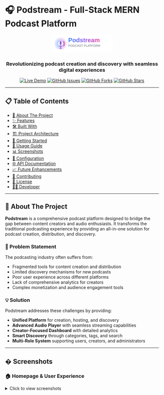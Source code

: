 # 🎧 Podstream - Full-Stack MERN Podcast Platform

<div align="center">
  <img src="client/public/podstream-logo.svg" alt="Podstream Logo" width="200">
  
  <h3>Revolutionizing podcast creation and discovery with seamless digital experiences</h3>
  
  [![Live Demo](https://img.shields.io/badge/Live-Demo-blue?style=for-the-badge)](https://podstreamf.vercel.app)
  [![GitHub Issues](https://img.shields.io/github/issues/raj-deshmukh6403/Podstream?style=for-the-badge)](https://github.com/raj-deshmukh6403/Podstream/issues)
  [![GitHub Forks](https://img.shields.io/github/forks/raj-deshmukh6403/Podstream?style=for-the-badge)](https://github.com/raj-deshmukh6403/Podstream/network)
  [![GitHub Stars](https://img.shields.io/github/stars/raj-deshmukh6403/Podstream?style=for-the-badge)](https://github.com/raj-deshmukh6403/Podstream/stargazers)
</div>

---

## 📋 Table of Contents

- [📖 About The Project](#-about-the-project)
- [✨ Features](#-features)
- [🛠️ Built With](#️-built-with)
- [🏗️ Project Architecture](#️-project-architecture)
- [🚀 Getting Started](#-getting-started)
- [📱 Usage Guide](#-usage-guide)
- [📊 Screenshots](#-screenshots)
- [🔧 Configuration](#-configuration)
- [🌐 API Documentation](#-api-documentation)
- [📈 Future Enhancements](#-future-enhancements)
- [🤝 Contributing](#-contributing)
- [📄 License](#-license)
- [👨‍💻 Developer](#-developer)

---

## 📖 About The Project

**Podstream** is a comprehensive podcast platform designed to bridge the gap between content creators and audio enthusiasts. It transforms the traditional podcasting experience by providing an all-in-one solution for podcast creation, distribution, and discovery.

### 🎯 Problem Statement
The podcasting industry often suffers from:
- Fragmented tools for content creation and distribution
- Limited discovery mechanisms for new podcasts
- Poor user experience across different platforms
- Lack of comprehensive analytics for creators
- Complex monetization and audience engagement tools

### 💡 Solution
Podstream addresses these challenges by providing:
- **Unified Platform** for creation, hosting, and discovery
- **Advanced Audio Player** with seamless streaming capabilities
- **Creator-Focused Dashboard** with detailed analytics
- **Smart Discovery** through categories, tags, and search
- **Multi-Role System** supporting users, creators, and administrators

---

## � Screenshots

### 🏠 Homepage & User Experience
<details>
<summary>Click to view screenshots</summary>

### 🎧 Core Platform Features

#### 🎵 Audio Player Features
- **Custom Audio Controls**: Play, pause, seek, volume control
- **Progress Tracking**: Visual progress bar with time indicators
- **Quality Streaming**: High-quality audio playback with Cloudinary CDN
- **Responsive Design**: Seamless experience across all devices

#### 📊 Creator Dashboard & Analytics
- **Personal Dashboard**: Comprehensive podcast management interface
- **Real-time Analytics**: Track plays, likes, and audience engagement
- **Content Management**: Easy upload, edit, and delete functionality
- **Performance Insights**: Detailed analytics on listener behavior

#### 👑 Admin Panel & Moderation
- **User Management**: Complete user administration system
- **Content Moderation**: Review and manage all platform content
- **Platform Analytics**: System-wide statistics and insights
- **Category Management**: Organize and maintain content taxonomies

---

## 🚀 Features

### 🎵 Core Audio Features
- **High-Quality Audio Streaming**: Support for MP3, WAV, and OGG formats
- **Custom Audio Player**: Built-in player with play/pause, seek, volume control
- **Audio Upload**: Seamless audio file upload with Cloudinary integration
- **Audio Processing**: Automatic duration calculation and metadata extraction
- **Playback Controls**: Advanced seek functionality and audio quality optimization

### 👥 User Management & Authentication
- **Multi-Role System**: User, Creator, and Admin roles with distinct permissions
- **Secure Authentication**: JWT-based authentication with bcrypt password hashing
- **Profile Management**: Customizable user profiles with bio and profile images
- **Password Recovery**: Secure forgot password functionality with email verification
- **Notification Preferences**: Granular control over email and in-app notifications

### 🎨 Content Management
- **Podcast Creation**: Intuitive podcast upload form with metadata management
- **Rich Media Support**: Cover image uploads with automatic optimization
- **Category System**: Organized content categorization for easy discovery
- **Tag Management**: Flexible tagging system for enhanced searchability
- **Draft/Published States**: Content workflow management for creators

### 🔧 Creator Dashboard
- **Personal Dashboard**: Comprehensive overview of podcast statistics
- **Analytics Insights**: Track plays, likes, and engagement metrics
- **Content Management**: Edit, update, or delete uploaded podcasts
- **Performance Metrics**: Detailed analytics on audience engagement
- **Upload Management**: Bulk operations and content organization tools

### 👑 Admin Panel
- **User Management**: Complete user administration with role assignments
- **Content Moderation**: Review and manage all platform content
- **Analytics Dashboard**: Platform-wide statistics and insights
- **Category & Tag Management**: Organize and maintain content taxonomies
- **System Monitoring**: Real-time platform health and performance metrics
- **Bulk Operations**: Efficient management of large content volumes

### 🔍 Discovery & Engagement
- **Advanced Search**: Full-text search across podcasts and creators
- **Category Filtering**: Browse content by specific categories
- **Like System**: Social engagement features for content appreciation
- **Play Tracking**: Automatic play count recording for analytics
- **Responsive Design**: Optimized for all device sizes and platforms

### 📧 Communication Features
- **Contact System**: Built-in contact form for user inquiries
- **Email Integration**: Automated email notifications and newsletters
- **Newsletter Subscription**: Keep users engaged with regular updates
- **Notification System**: Real-time updates for user activities

## 🛠️ Built With

### Frontend
- **⚛️ React.js 18.3.1** - Modern UI library with hooks
- **⚡ Vite** - Lightning-fast build tool and development server
- **🎨 Tailwind CSS** - Utility-first CSS framework for rapid styling
- **🧭 React Router Dom** - Client-side routing and navigation
- **🎭 Framer Motion** - Smooth animations and transitions
- **🔥 React Hot Toast** - Beautiful notification system
- **📡 Axios** - HTTP client for API communication
- **📝 Formik & Yup** - Form handling and validation
- **🎯 Lucide React** - Modern icon library
- **🎵 React Audio Player** - Specialized audio playback components
- **📊 Recharts** - Data visualization and analytics charts
- **⏰ Moment.js** - Date and time manipulation

### Backend
- **🟢 Node.js** - JavaScript runtime environment
- **🚀 Express.js** - Web application framework
- **🍃 MongoDB** - NoSQL database with Mongoose ODM
- **🔐 JWT** - JSON Web Tokens for secure authentication
- **🔒 Bcrypt.js** - Password hashing and security
- **☁️ Cloudinary** - Cloud-based media management and optimization
- **📤 Multer** - File upload middleware
- **📧 Nodemailer** - Email sending capabilities
- **📝 Morgan** - HTTP request logging
- **🌐 CORS** - Cross-Origin Resource Sharing configuration
- **✅ Joi** - Data validation and sanitization

### DevOps & Deployment
- **🔍 ESLint** - Code linting and quality assurance
- **🎨 PostCSS** - CSS post-processing
- **🔧 Autoprefixer** - CSS vendor prefixing
- **🌐 Vercel** - Frontend and backend deployment platform
- **🔄 Concurrently** - Run multiple scripts simultaneously

### Additional Tools
<div align="center">

![React](https://img.shields.io/badge/React-20232A?style=for-the-badge&logo=react&logoColor=61DAFB)
![Node.js](https://img.shields.io/badge/Node.js-43853D?style=for-the-badge&logo=node.js&logoColor=white)
![MongoDB](https://img.shields.io/badge/MongoDB-4EA94B?style=for-the-badge&logo=mongodb&logoColor=white)
![Express.js](https://img.shields.io/badge/Express.js-404D59?style=for-the-badge)
![JavaScript](https://img.shields.io/badge/JavaScript-F7DF1E?style=for-the-badge&logo=javascript&logoColor=black)
![Tailwind CSS](https://img.shields.io/badge/Tailwind_CSS-38B2AC?style=for-the-badge&logo=tailwind-css&logoColor=white)
![Cloudinary](https://img.shields.io/badge/Cloudinary-3448C5?style=for-the-badge&logo=cloudinary&logoColor=white)
![Vercel](https://img.shields.io/badge/Vercel-000000?style=for-the-badge&logo=vercel&logoColor=white)

</div>

## 🏗️ Project Architecture

```
📁 Podstream/
├── 📁 client/                          # React Frontend Application
│   ├── 📁 public/                      # Static assets and branding
│   │   ├── 📁 images/image/           # User avatars and content images
│   │   ├── 📄 podstream-logo.svg      # Custom platform logo
│   │   └── 📄 logo.svg                # Additional branding assets
│   ├── 📁 src/
│   │   ├── 📁 components/             # Reusable UI components
│   │   │   ├── 📄 AdminRoute.jsx      # Admin access protection
│   │   │   ├── 📄 AudioPlayer.jsx     # Custom audio player
│   │   │   ├── 📄 CategoryFilter.jsx  # Content filtering
│   │   │   ├── 📄 Layout.jsx          # Main app layout
│   │   │   ├── 📄 PodcastCard.jsx     # Podcast display component
│   │   │   ├── 📄 PrivateRoute.jsx    # Authentication guard
│   │   │   ├── 📄 SearchBar.jsx       # Search functionality
│   │   │   └── 📄 UploadForm.jsx      # File upload interface
│   │   ├── 📁 context/
│   │   │   └── 📄 AuthContext.jsx     # Global authentication state
│   │   ├── 📁 pages/                  # Application pages
│   │   │   ├── 📁 ADMIN/              # Admin panel pages
│   │   │   │   ├── 📄 AdminOverview.jsx    # Admin dashboard
│   │   │   │   ├── 📄 AdminUsers.jsx       # User management
│   │   │   │   ├── 📄 AdminPodcasts.jsx    # Content moderation
│   │   │   │   └── 📄 AdminAnalytics.jsx   # Platform analytics
│   │   │   ├── 📄 Dashboard.jsx       # Creator dashboard
│   │   │   ├── 📄 Home.jsx            # Main homepage
│   │   │   ├── 📄 Login.jsx           # User authentication
│   │   │   ├── 📄 PodcastCreate.jsx   # Content creation
│   │   │   ├── 📄 PodcastDetails.jsx  # Individual podcast view
│   │   │   └── 📄 Profile.jsx         # User profile management
│   │   └── 📁 utils/
│   │       └── 📄 api.js              # API configuration and calls
│   ├── 📄 package.json                # Frontend dependencies
│   ├── 📄 vite.config.js              # Vite configuration
│   └── 📄 tailwind.config.js          # Tailwind CSS configuration
│
├── 📁 server/                         # Node.js Backend API
│   ├── 📁 controllers/                # Business logic handlers
│   │   ├── 📄 adminController.js      # Admin operations
│   │   ├── 📄 analyticsController.js  # Data analytics
│   │   ├── 📄 podcastController.js    # Podcast CRUD operations
│   │   ├── 📄 userController.js       # User management
│   │   ├── 📄 contactController.js    # Contact form handling
│   │   └── 📄 emailController.js      # Email notifications
│   ├── 📁 middleware/                 # Custom middleware functions
│   │   ├── 📄 authMiddleware.js       # Authentication verification
│   │   ├── 📄 errorHandler.js         # Error handling
│   │   └── 📄 roleMiddleware.js       # Role-based access control
│   ├── 📁 models/                     # MongoDB schema definitions
│   │   ├── 📄 User.js                 # User data model
│   │   ├── 📄 Podcast.js              # Podcast data model
│   │   ├── 📄 Category.js             # Category taxonomy
│   │   ├── 📄 Tag.js                  # Tag system
│   │   └── 📄 Analytics.js            # Analytics data model
│   ├── 📁 routes/                     # API endpoint definitions
│   │   ├── 📄 adminRoutes.js          # Admin panel APIs
│   │   ├── 📄 podcastRoutes.js        # Podcast operations
│   │   ├── 📄 userRoutes.js           # User management
│   │   ├── 📄 analyticsRoutes.js      # Analytics endpoints
│   │   ├── 📄 categoryRoutes.js       # Category management
│   │   └── 📄 tagRoutes.js            # Tag management
│   ├── 📁 utils/                      # Helper functions and utilities
│   │   ├── 📄 cloudinary.js           # Media upload configuration
│   │   ├── 📄 emailSender.js          # Email service setup
│   │   ├── 📄 jwtUtils.js             # JWT token utilities
│   │   └── 📄 csvExporter.js          # Data export functionality
│   ├── 📁 scripts/                    # Utility scripts
│   │   └── 📄 seedCategories.js       # Database seeding
│   ├── 📁 seed/                       # Seed data
│   │   ├── 📄 categories.js           # Default categories
│   │   └── 📄 tags.js                 # Default tags
│   ├── 📄 server.js                   # Main server entry point
│   ├── 📄 package.json                # Backend dependencies
│   └── 📄 vercel.json                 # Vercel deployment config
│
└── 📄 package.json                    # Root project configuration
```

## 🔧 Installation & Setup

### Prerequisites
- **Node.js** (v16 or higher)
- **MongoDB** (local or MongoDB Atlas)
- **Cloudinary Account** (for media storage)
- **Email Service** (Gmail/SendGrid for notifications)

### 1. Clone the Repository
```bash
git clone https://github.com/raj-deshmukh6403/Podstream.git
cd Podstream
```

### 2. Install Dependencies
```bash
# Install all dependencies (root, client, and server)
npm run install-all

# Or install individually
npm install                    # Root dependencies
npm run install-client        # Frontend dependencies
npm run install-server        # Backend dependencies
```

### 3. Environment Configuration

Create `.env` file in the `server` directory:
```env
# Database Configuration
MONGODB_URI=mongodb://localhost:27017/podstream
# or for MongoDB Atlas:
# MONGODB_URI=mongodb+srv://username:password@cluster.mongodb.net/podstream

# JWT Security
JWT_SECRET=your_super_secret_jwt_key_here
JWT_EXPIRE=30d

# Cloudinary Media Storage
CLOUDINARY_CLOUD_NAME=your_cloudinary_cloud_name
CLOUDINARY_API_KEY=your_cloudinary_api_key
CLOUDINARY_API_SECRET=your_cloudinary_api_secret

# Email Service Configuration
EMAIL_HOST=smtp.gmail.com
EMAIL_PORT=587
EMAIL_USER=your_email@gmail.com
EMAIL_PASS=your_app_password

# Server Configuration
PORT=5000
NODE_ENV=production
```

### 4. Database Seeding (Optional)
```bash
cd server
npm run seed:categories    # Populate default categories
npm run seed:tags         # Populate default tags
npm run seed:all          # Run all seeding scripts
```

### 5. Start Development Servers
```bash
### 🌐 Access the Application

- **Client App**: http://localhost:5173
- **Backend API**: http://localhost:5000
- **Live Demo**: [https://podstreamf.vercel.app](https://podstreamf.vercel.app)

---

## 📱 Usage Guide

### For Listeners

1. **Registration & Discovery**
   - Create an account or browse as a guest
   - Explore podcasts by categories (Business, Comedy, Crime, etc.)
   - Use advanced search to find specific content
   - View podcast details and creator profiles

2. **Listening Experience**
   - Click play on any podcast to start streaming
   - Use custom audio controls (play, pause, seek, volume)
   - Track your listening progress with visual indicators
   - Like podcasts to save them to your favorites

3. **Profile Management**
   - Customize your profile with bio and avatar
   - View your listening history and liked podcasts
   - Manage notification preferences
   - Update account settings and preferences

### For Content Creators

1. **Getting Started**
   - Register with creator role or upgrade existing account
   - Complete profile setup with bio and profile image
   - Access the creator dashboard for content management

2. **Creating Podcasts**
   - Navigate to "Create Podcast" from dashboard
   - Upload audio files (MP3, WAV, OGG) up to 50MB
   - Add cover images with automatic optimization
   - Configure metadata:
     - Title and description
     - Category selection
     - Tags for better discovery
     - Episode numbering and seasons

3. **Content Management**
   - Monitor real-time analytics (plays, likes, engagement)
   - Edit podcast details and metadata
   - Manage draft and published states
   - Track audience demographics and listening patterns

4. **Analytics & Insights**
   - View comprehensive dashboard statistics
   - Track performance metrics over time
   - Monitor audience engagement and retention
   - Export data for external analysis

### For Administrators

1. **Platform Overview**
   - Access admin dashboard with platform-wide statistics
   - Monitor user activity and content creation trends
   - View system health and performance metrics
   - Track revenue and platform growth

2. **Content Moderation**
   - Review and approve new podcast submissions
   - Manage content categories and tags
   - Handle user reports and content violations
   - Bulk operations for content management

3. **User Management**
   - View and manage all user accounts
   - Assign and modify user roles (User/Creator/Admin)
   - Monitor user activity and engagement
   - Handle user support requests and issues

4. **System Configuration**
   - Configure platform settings and preferences
   - Manage category and tag taxonomies
   - Set up email notifications and system alerts
---

## 🔧 Configuration

### Environment Variables

Create a `.env` file in the `server` directory:

```bash
# Database Configuration
MONGODB_URI=mongodb://localhost:27017/podstream
# For MongoDB Atlas (Production):
MONGODB_URI=mongodb+srv://username:password@cluster.mongodb.net/podstream

# JWT Security
JWT_SECRET=your-super-secret-jwt-key-here
JWT_EXPIRE=30d

# Cloudinary Media Storage
CLOUDINARY_CLOUD_NAME=your-cloudinary-cloud-name
CLOUDINARY_API_KEY=your-cloudinary-api-key
CLOUDINARY_API_SECRET=your-cloudinary-api-secret

# Email Service Configuration (Nodemailer)
EMAIL_HOST=smtp.gmail.com
EMAIL_PORT=587
EMAIL_USER=your-email@gmail.com
EMAIL_PASS=your-app-password

# Server Configuration
PORT=5000
NODE_ENV=production
FRONTEND_URL=http://localhost:5173

# File Upload Settings
MAX_FILE_SIZE=52428800  # 50MB in bytes
ALLOWED_AUDIO_TYPES=audio/mpeg,audio/wav,audio/ogg
ALLOWED_IMAGE_TYPES=image/jpeg,image/png,image/webp
```

### Platform Configuration

The system allows dynamic configuration through environment variables and admin settings:

```javascript
// Default platform settings (configurable via admin panel)
const defaultSettings = {
  maxFileSize: 50,           // 50MB max audio file size
  maxImageSize: 10,          // 10MB max image file size
  allowedAudioFormats: ['mp3', 'wav', 'ogg'],
  allowedImageFormats: ['jpg', 'jpeg', 'png', 'webp'],
  maxPodcastsPerUser: 100,   // Maximum podcasts per creator
  maxCategories: 50,         // Maximum number of categories
  enableRegistration: true,   // Allow new user registrations
  enableGuestAccess: true,   // Allow guest browsing
  moderationEnabled: false,  // Enable content moderation
  analyticsRetention: 365,   // Days to retain analytics data
};
```

---

## 🌐 API Documentation

### Authentication Endpoints

| Method | Endpoint | Description | Access |
|--------|----------|-------------|---------|
| POST | `/api/auth/register` | User registration | Public |
| POST | `/api/auth/login` | User login | Public |
| POST | `/api/auth/forgot-password` | Password reset request | Public |
| POST | `/api/auth/reset-password` | Password reset confirmation | Public |
| GET | `/api/auth/profile` | Get user profile | Private |
| PUT | `/api/auth/profile` | Update user profile | Private |
| PUT | `/api/auth/profile/image` | Update profile image | Private |

### Podcast Management

| Method | Endpoint | Description | Access |
|--------|----------|-------------|---------|
| GET | `/api/podcasts` | Get all podcasts (with pagination/search) | Public |
| GET | `/api/podcasts/:id` | Get specific podcast | Public |
| POST | `/api/podcasts` | Create new podcast | Creator+ |
| PUT | `/api/podcasts/:id` | Update podcast | Creator/Admin |
| DELETE | `/api/podcasts/:id` | Delete podcast | Creator/Admin |
| PUT | `/api/podcasts/:id/like` | Toggle like status | Private |
| PUT | `/api/podcasts/:id/play` | Record play count | Public |
| GET | `/api/podcasts/user` | Get user's podcasts | Private |
| GET | `/api/podcasts/stats` | Get podcast statistics | Creator+ |

### Category & Tag Management

| Method | Endpoint | Description | Access |
|--------|----------|-------------|---------|
| GET | `/api/categories` | Get all categories | Public |
| POST | `/api/categories` | Create category | Admin |
| PUT | `/api/categories/:id` | Update category | Admin |
| DELETE | `/api/categories/:id` | Delete category | Admin |
| GET | `/api/tags` | Get all tags | Public |
| POST | `/api/tags` | Create tag | Admin |
| PUT | `/api/tags/:id` | Update tag | Admin |
| DELETE | `/api/tags/:id` | Delete tag | Admin |

### Admin Panel

| Method | Endpoint | Description | Access |
|--------|----------|-------------|---------|
| GET | `/api/admin/stats` | Get platform statistics | Admin |
| GET | `/api/admin/users` | Get all users (with pagination) | Admin |
| POST | `/api/admin/users` | Create new user | Admin |
| PUT | `/api/admin/users/:id` | Update user details | Admin |
| DELETE | `/api/admin/users/:id` | Delete user | Admin |
| GET | `/api/admin/podcasts` | Get all podcasts for moderation | Admin |
| PUT | `/api/admin/podcasts/:id` | Update podcast status | Admin |
| DELETE | `/api/admin/podcasts/:id` | Delete any podcast | Admin |

### Analytics & Reporting

| Method | Endpoint | Description | Access |
|--------|----------|-------------|---------|
| GET | `/api/analytics/overview` | Platform overview stats | Admin |
| GET | `/api/analytics/users` | User engagement analytics | Admin |
| GET | `/api/analytics/podcasts` | Podcast performance metrics | Creator+ |
| GET | `/api/analytics/categories` | Category-wise statistics | Admin |

## 🔒 Security Features

### Authentication & Authorization
- **JWT Tokens**: Secure, stateless authentication
- **Password Hashing**: Bcrypt with salt rounds for password security
- **Role-Based Access**: Granular permissions for Users, Creators, and Admins
- **Route Protection**: Middleware-based route security
- **Token Expiration**: Automatic session management

### Data Protection
- **Input Validation**: Joi schema validation for all inputs
- **SQL Injection Prevention**: Mongoose ODM with parameterized queries
- **XSS Protection**: Input sanitization and output encoding
- **CORS Configuration**: Controlled cross-origin resource sharing
- **File Upload Security**: Type validation and size limits

### Infrastructure Security
- **Environment Variables**: Secure configuration management
- **Error Handling**: Comprehensive error catching without data exposure
- **Rate Limiting**: API endpoint protection (can be implemented)
- **HTTPS Ready**: SSL/TLS support for production deployment

## 📊 Key Metrics & Analytics

### User Analytics
- **Registration Trends**: Track user growth over time
- **Engagement Metrics**: Monitor user activity and retention
- **Role Distribution**: Analyze user role adoption
- **Geographic Data**: User location and regional preferences

### Content Analytics
- **Upload Statistics**: Track content creation trends
- **Play Counts**: Monitor podcast popularity and engagement
- **Category Performance**: Analyze most popular content types
- **Creator Insights**: Individual creator performance metrics

### Platform Health
- **System Performance**: Monitor server response times
- **Storage Usage**: Track media storage consumption
- **Error Rates**: Monitor system reliability
- **Feature Usage**: Analyze feature adoption and usage patterns

## 🌟 Advanced Features

### Audio Processing
- **Format Support**: MP3, WAV, OGG audio formats
- **Automatic Transcoding**: Cloudinary-based audio optimization
- **Duration Extraction**: Automatic audio length calculation
- **Quality Control**: Audio quality validation and optimization

### Search & Discovery
- **Full-Text Search**: Advanced search across titles and descriptions
- **Faceted Search**: Filter by categories, tags, creators
- **Recommendation Engine**: Content suggestion algorithms
- **Trending Content**: Popular and trending podcast identification

### Social Features
- **Like System**: Social engagement tracking
- **Sharing Capabilities**: Social media sharing integration
- **Creator Following**: User-creator relationship management
- **Comment System**: Community engagement features (extensible)

### Performance Optimization
- **Lazy Loading**: Efficient content loading strategies
- **Image Optimization**: Automatic image compression and sizing
- **CDN Integration**: Cloudinary CDN for global content delivery
- **Caching Strategies**: Redis integration ready for enhanced performance

## 🚀 Deployment

### Production Environment Setup

#### Frontend Deployment (Vercel)
1. **Build Configuration**:
   ```json
   {
     "buildCommand": "npm run build",
     "outputDirectory": "dist",
     "installCommand": "npm install"
   }
   ```

2. **Environment Variables**:
   ```env
   VITE_API_URL=https://your-backend-domain.com/api
   ```

#### Backend Deployment (Vercel/Heroku/DigitalOcean)
1. **Production Environment**:
   ```env
   NODE_ENV=production
   MONGODB_URI=mongodb+srv://username:password@cluster.mongodb.net/podstream
   JWT_SECRET=your_production_jwt_secret
   # ... other production environment variables
   ```

2. **Build Scripts**:
   ```json
   {
     "scripts": {
       "start": "node server.js",
       "build": "npm install"
     }
   }
   ```

### Database Migration
```bash
# Production database setup
npm run seed:categories
npm run seed:tags
# Import any existing data
mongorestore --uri="your_production_mongodb_uri" --db=podstream ./backup
```

---

## 📈 Future Enhancements

### 🚀 Planned Features

- **📱 Mobile Applications**
  - Native iOS and Android apps using React Native
  - Offline podcast downloads for premium users
  - Push notifications for new episodes and interactions
  - Background audio playback with lock screen controls

- **� AI-Powered Features**
  - Automatic transcript generation for accessibility
  - AI-powered podcast recommendations
  - Smart content categorization and tagging
  - Voice-to-text search functionality

- **💰 Monetization Features**
  - Creator revenue sharing program
  - Premium subscriptions with exclusive content
  - Integrated advertising platform
  - Donation and tip system for creators

- **🌍 Advanced Social Features**
  - User following and creator subscriptions
  - Community discussions and comments
  - Social sharing with custom previews
  - Collaborative playlists and collections

- **📊 Enhanced Analytics**
  - Advanced listener demographics
  - Geographic listening patterns
  - Retention and engagement analytics
  - A/B testing for content optimization

### 🛠️ Technical Improvements

- **⚡ Performance Optimizations**
  - Redis caching layer implementation
  - CDN integration for global content delivery
  - Progressive Web App (PWA) features
  - Advanced lazy loading and code splitting

- **🔒 Security Enhancements**
  - Two-factor authentication (2FA)
  - Advanced rate limiting and DDoS protection
  - Content encryption for premium podcasts
  - Comprehensive audit logging system

- **🐳 DevOps Improvements**
  - Docker containerization for easy deployment
  - CI/CD pipeline with automated testing
  - Kubernetes orchestration for scalability
  - Automated backup and disaster recovery

- **🔧 Platform Expansion**
  - Multi-language support and localization
  - API marketplace for third-party integrations
  - White-label solutions for organizations
  - Advanced admin tools and reporting

---

## 🤝 Contributing

We welcome contributions from the community! Here's how you can help:

### 📝 How to Contribute

1. **Fork the repository**
2. **Create a feature branch**
   ```bash
   git checkout -b feature/amazing-feature
   ```
3. **Make your changes**
4. **Commit your changes**
   ```bash
   git commit -m 'Add some amazing feature'
   ```
5. **Push to the branch**
   ```bash
   git push origin feature/amazing-feature
   ```
6. **Open a Pull Request**

### 🐛 Bug Reports

Found a bug? Please create an issue with:
- Clear description of the problem
- Steps to reproduce the issue
- Expected vs actual behavior
- Screenshots or screen recordings (if applicable)
- Environment details (browser, OS, device)

### 💡 Feature Requests

Have an idea for improving Podstream? We'd love to hear it! Create an issue with:
- Detailed description of the proposed feature
- Use case and benefits for users
- Mockups or examples (if applicable)
- Technical considerations or implementation ideas

### 🎯 Development Guidelines

- **Code Style**: Follow ESLint configuration and existing patterns
- **Component Structure**: Use functional components with hooks
- **API Design**: Follow RESTful principles with consistent responses
- **Error Handling**: Implement comprehensive error catching and user-friendly messages
- **Documentation**: Update documentation for new features and API changes
- **Testing**: Add unit tests for new components and API endpoints

## 📝 License

This project is licensed under the ISC License - see the [LICENSE](LICENSE) file for details.

## 👥 Creator & Contact

---

## 👨‍💻 Developer

<div align="center">
  <img src="client/public/images/image/raj.jpg" alt="Rajvardhan Deshmukh" width="150" height="150" style="border-radius: 50%;">
  
  ### **Rajvardhan Deshmukh**
  *Full Stack Developer & MERN Stack Specialist*
  
  > *"Passionate about creating seamless digital experiences that connect creators with their audiences. I built Podstream to democratize podcast creation and make audio content more accessible to everyone."*
</div>

### 🌟 About the Creator

- 🎓 **Education**: Computer Science & Engineering Student
- 💼 **Experience**: 2+ years in Full Stack Web Development
- 🌍 **Location**: Maharashtra, India
- 💡 **Expertise**: MERN Stack, Modern Web Development, UI/UX Design, Cloud Architecture

### 🛠️ Technical Skills

<div align="center">

![React](https://img.shields.io/badge/React-20232A?style=for-the-badge&logo=react&logoColor=61DAFB)
![Node.js](https://img.shields.io/badge/Node.js-43853D?style=for-the-badge&logo=node.js&logoColor=white)
![MongoDB](https://img.shields.io/badge/MongoDB-4EA94B?style=for-the-badge&logo=mongodb&logoColor=white)
![Express.js](https://img.shields.io/badge/Express.js-404D59?style=for-the-badge)
![JavaScript](https://img.shields.io/badge/JavaScript-F7DF1E?style=for-the-badge&logo=javascript&logoColor=black)
![Tailwind CSS](https://img.shields.io/badge/Tailwind_CSS-38B2AC?style=for-the-badge&logo=tailwind-css&logoColor=white)
![Cloudinary](https://img.shields.io/badge/Cloudinary-3448C5?style=for-the-badge&logo=cloudinary&logoColor=white)
![Vercel](https://img.shields.io/badge/Vercel-000000?style=for-the-badge&logo=vercel&logoColor=white)

</div>

### 📞 Connect with Me

<div align="center">

[![Email](https://img.shields.io/badge/Email-D14836?style=for-the-badge&logo=gmail&logoColor=white)](mailto:rajvardhanhd6403@gmail.com)
[![LinkedIn](https://img.shields.io/badge/LinkedIn-0077B5?style=for-the-badge&logo=linkedin&logoColor=white)](https://www.linkedin.com/in/rajvardhan-deshmukh-323787229/)
[![GitHub](https://img.shields.io/badge/GitHub-100000?style=for-the-badge&logo=github&logoColor=white)](https://github.com/raj-deshmukh6403)
[![Portfolio](https://img.shields.io/badge/Portfolio-FF5722?style=for-the-badge&logo=google-chrome&logoColor=white)](https://rajvardhanhd6403.github.io)
[![Twitter](https://img.shields.io/badge/Twitter-1DA1F2?style=for-the-badge&logo=twitter&logoColor=white)](https://x.com/rajvardhan1809)
[![Instagram](https://img.shields.io/badge/Instagram-E4405F?style=for-the-badge&logo=instagram&logoColor=white)](https://www.instagram.com/raj_deshmukh_6403/)

</div>

### 🏆 Project Achievements

- ✅ **Built Podstream from concept to production deployment**
- ✅ **Designed scalable MERN stack architecture**
- ✅ **Implemented advanced audio streaming with Cloudinary**
- ✅ **Created responsive, mobile-first user interface**
- ✅ **Developed comprehensive admin panel and analytics**
- ✅ **Integrated secure authentication and role-based access**
- ✅ **Optimized for performance and SEO**

### 💭 Developer's Vision

*"To expand Podstream into a comprehensive audio content ecosystem that empowers creators worldwide, fostering a global community where stories, knowledge, and creativity flow freely through the power of audio."*

---

<div align="center">
  
  ### ⭐ If you found this project helpful, please give it a star!
  
  ![Star Badge](https://img.shields.io/github/stars/raj-deshmukh6403/Podstream?style=social)
  
  **Made with ❤️ by [Rajvardhan Deshmukh](https://github.com/raj-deshmukh6403)**
  
  ---
  
  *© 2024 Podstream. Empowering creators, connecting communities, one podcast at a time.*
  
  <img src="client/public/podstream-logo.svg" alt="Podstream" width="150">
  
</div>
